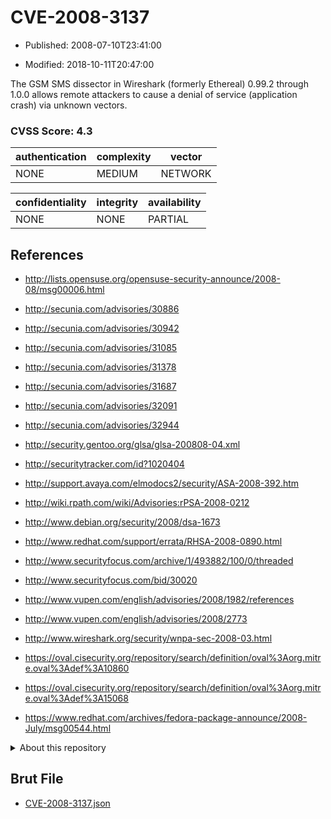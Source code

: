 # CVE-2008-3137

- Published: 2008-07-10T23:41:00

- Modified: 2018-10-11T20:47:00

The GSM SMS dissector in Wireshark (formerly Ethereal) 0.99.2 through 1.0.0 allows remote attackers to cause a denial of service (application crash) via unknown vectors.

### CVSS Score: **4.3**

| authentication | complexity | vector |
| --- | --- | --- |
| NONE | MEDIUM | NETWORK |

| confidentiality | integrity | availability |
| --- | --- | --- |
| NONE | NONE | PARTIAL |

## References

* http://lists.opensuse.org/opensuse-security-announce/2008-08/msg00006.html

* http://secunia.com/advisories/30886

* http://secunia.com/advisories/30942

* http://secunia.com/advisories/31085

* http://secunia.com/advisories/31378

* http://secunia.com/advisories/31687

* http://secunia.com/advisories/32091

* http://secunia.com/advisories/32944

* http://security.gentoo.org/glsa/glsa-200808-04.xml

* http://securitytracker.com/id?1020404

* http://support.avaya.com/elmodocs2/security/ASA-2008-392.htm

* http://wiki.rpath.com/wiki/Advisories:rPSA-2008-0212

* http://www.debian.org/security/2008/dsa-1673

* http://www.redhat.com/support/errata/RHSA-2008-0890.html

* http://www.securityfocus.com/archive/1/493882/100/0/threaded

* http://www.securityfocus.com/bid/30020

* http://www.vupen.com/english/advisories/2008/1982/references

* http://www.vupen.com/english/advisories/2008/2773

* http://www.wireshark.org/security/wnpa-sec-2008-03.html

* https://oval.cisecurity.org/repository/search/definition/oval%3Aorg.mitre.oval%3Adef%3A10860

* https://oval.cisecurity.org/repository/search/definition/oval%3Aorg.mitre.oval%3Adef%3A15068

* https://www.redhat.com/archives/fedora-package-announce/2008-July/msg00544.html

<details>
<summary>About this repository</summary> 

  This repository is part of the project [Live Hack CVE](https://github.com/Live-Hack-CVE). Main website can be found [www.live-hack.org](https://www.live-hack.org) 
  
  Made by [Sn0wAlice](https://github.com/Sn0wAlice) for the people that care about security and need to have a feed of the latest CVEs. Hope you enjoy it, don't forget to star the repo and follow me on [Twitter](https://twitter.com/Sn0wAlice) and [Github](https://github.com/Sn0wAlice). And that is my [personnal website](https://www.alice-snow.me/)

  - [Home Page](https://github.com/Live-Hack-CVE)
  - [Framework](https://github.com/Live-Hack-CVE/cve-framework)
  - [CVE database](https://github.com/Live-Hack-CVE/full_database)
  - [Changelog](https://github.com/Live-Hack-CVE/Changelog)
</details>

## Brut File

* [CVE-2008-3137.json](https://raw.githubusercontent.com/Live-Hack-CVE/full_database/main/cves/2008/CVE-2008-3137.json)

